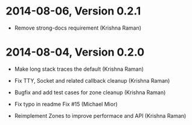 2014-08-06, Version 0.2.1
=========================

 * Remove strong-docs requirement (Krishna Raman)


2014-08-04, Version 0.2.0
=========================

 * Make long stack traces the default (Krishna Raman)

 * Fix TTY, Socket and related callback cleanup (Krishna Raman)

 * Bugfix and add test cases for zone cleanup (Krishna Raman)

 * Fix typo in readme Fix #15 (Michael Mior)

 * Reimplement Zones to improve performace and API (Krishna Raman)
